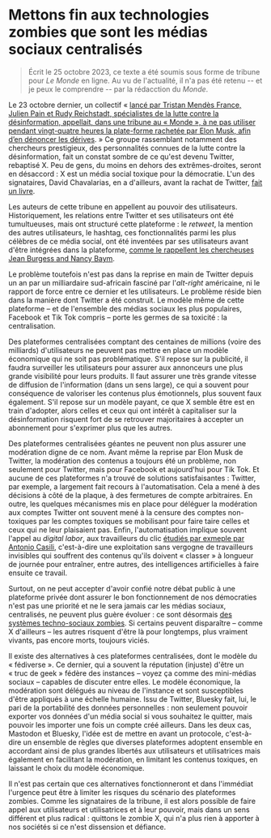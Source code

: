 # Mettons fin aux technologies zombies que sont les médias sociaux centralisés

> Écrit le 25 octobre 2023, ce texte a été soumis sous forme de tribune pour *Le Monde* en ligne. Au vu de l'actualité, il n'a pas été retenu -- et je peux le comprendre -- par la rédacction du *Monde*.

Le 23 octobre dernier, un collectif « [lancé par Tristan Mendès France, Julien Pain et Rudy Reichstadt, spécialistes de la lutte contre la désinformation, appellait, dans une tribune au « Monde », à ne pas utiliser pendant vingt-quatre heures la plate-forme rachetée par Elon Musk, afin d’en dénoncer les dérives](https://www.lemonde.fr/idees/article/2023/10/23/nous-appelons-les-utilisateurs-de-x-ex-twitter-a-engager-le-27-octobre-une-greve-du-tweet-un-notwitterday_6196145_3232.html). » Ce groupe rassemblant notamment des chercheurs prestigieux, des personnalités connues de la lutte contre la désinformation, fait un constat sombre de ce qu'est devenu Twitter, rebaptisé X. Peu de gens, du moins en dehors des extrêmes-droites, seront en désaccord : X est un média social toxique pour la démocratie. L'un des signataires, David Chavalarias, en a d'ailleurs, avant la rachat de Twitter, [fait un livre](https://editions.flammarion.com/toxic-data/9782080274946).

Les auteurs de cette tribune en appellent au pouvoir des utilisateurs. Historiquement, les relations entre Twitter et ses utilisateurs ont été tumultueuses, mais ont structuré cette plateforme : le *retweet*, la mention des autres utilisateurs, le hashtag, ces fonctionnalités parmi les plus célèbres de ce média social, ont été inventées par ses utilisateurs avant d'être intégrées dans la plateforme, [comme le rappellent les chercheuses Jean Burgess and Nancy Baym](https://nyupress.org/9781479811069/twitter/).

Le problème toutefois n'est pas dans la reprise en main de Twitter depuis un an par un milliardaire sud-africain fasciné par l'*alt-right* américaine, ni le rapport de force entre ce dernier et les utilisateurs. Le problème réside bien dans la manière dont Twitter a été construit. Le modèle même de cette plateforme – et de l'ensemble des médias sociaux les plus populaires, Facebook et Tik Tok compris – porte les germes de sa toxicité : la centralisation.

Des plateformes centralisées comptant des centaines de millions (voire des milliards) d'utilisateurs ne peuvent pas mettre en place un modèle économique qui ne soit pas problématique. S'il repose sur la publicité, il faudra surveiller les utilisateurs pour assurer aux annonceurs une plus grande visibilité pour leurs produits. Il faut assurer une très grande vitesse de diffusion de l'information (dans un sens large), ce qui a souvent pour conséquence de valoriser les contenus plus émotionnels, plus souvent faux également. S'il repose sur un modèle payant, ce que X semble être est en train d'adopter, alors celles et ceux qui ont intérêt à capitaliser sur la désinformation risquent fort de se retrouver majoritaires à accepter un abonnement pour s'exprimer plus que les autres.

Des plateformes centralisées géantes ne peuvent non plus assurer une modération digne de ce nom. Avant même la reprise par Elon Musk de Twitter, la modération des contenus a toujours été un problème, non seulement pour Twitter, mais pour Facebook et aujourd'hui pour Tik Tok. Et aucune de ces plateformes n'a trouvé de solutions satisfaisantes : Twitter, par exemple, a largement fait recours à l'automatisation. Cela a mené à des décisions à côté de la plaque, à des fermetures de compte arbitraires. En outre, les quelques mécanismes mis en place pour déléguer la modération aux comptes Twitter ont souvent mené à la censure des comptes non-toxiques par les comptes toxiques se mobilisant pour faire taire celles et ceux qui ne leur plaisaient pas. Enfin, l'automatisation implique souvent l'appel au *digital labor*, aux travailleurs du clic [étudiés par exmeple par Antonio Casili](https://www.seuil.com/ouvrage/en-attendant-les-robots-antonio-a-casilli/9782021401882), c'est-à-dire une exploitation sans vergogne de travailleurs invisibles qui souffrent des contenus qu'ils doivent « classer » à longueur de journée pour entraîner, entre autres, des intelligences artificielles à faire ensuite ce travail.

Surtout, on ne peut accepter d'avoir confié notre débat public à une plateforme privée dont assurer le bon fonctionnement de nos démocraties n'est pas une priorité et ne le sera jamais car les médias sociaux, centralisés, ne peuvent plus guère évoluer : ce sont désormais [des systèmes techno-sociaux zombies](https://www.theatlantic.com/technology/archive/2023/07/meta-threads-social-media-platform-death-rebirth/674638/). Si certains peuvent disparaître – comme X d'ailleurs – les autres risquent d'être là pour longtemps, plus vraiment vivants, pas encore morts, toujours viciés.

Il existe des alternatives à ces plateformes centralisées, dont le modèle du « fédiverse ». Ce dernier, qui a souvent la réputation (injuste) d'être un « truc de geek » fédère des instances – voyez ça comme des mini-médias sociaux – capables de discuter entre elles. Le modèle économique, la modération sont délégués au niveau de l'instance et sont susceptibles d'être appliqués à une échelle humaine. Issu de Twitter, Bluesky fait, lui, le pari de la portabilité des données personnelles : non seulement pouvoir exporter vos données d'un média social si vous souhaitez le quitter, mais pouvoir les importer une fois un compte créé ailleurs. Dans les deux cas, Mastodon et Bluesky, l'idée est de mettre en avant un protocole, c'est-à-dire un ensemble de règles que diverses plateformes adoptent ensemble en accordant ainsi de plus grandes libertés aux utilisateurs et utilisatrices mais également en facilitant la modération, en limitant les contenus toxiques, en laissant le choix du modèle économique.

Il n'est pas certain que ces alternatives fonctionneront et dans l'immédiat l'urgence peut être à limiter les risques du scénario des plateformes zombies. Comme les signataires de la tribune, il est alors possible de faire appel aux utilisateurs et utilisatrices et à leur pouvoir, mais dans un sens différent et plus radical : quittons le zombie X, qui n'a plus rien à apporter à nos sociétés si ce n'est dissension et défiance.
